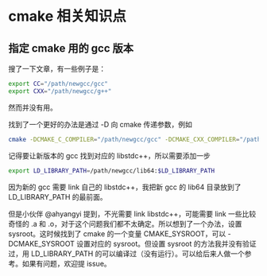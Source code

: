 # cmake 相关知识点

## 指定 cmake 用的 gcc 版本

搜了一下文章，有一些例子是：

```bash
export CC="/path/newgcc/gcc"
export CXX="/path/newgcc/g++"
```

然而并没有用。

找到了一个更好的办法是通过 -D 向 cmake 传递参数，例如

```bash
cmake -DCMAKE_C_COMPILER="/path/newgcc/gcc" -DCMAKE_CXX_COMPILER="/path/newgcc/g++"
```

记得要让新版本的 gcc 找到对应的 libstdc++，所以需要添加一步

```bash
export LD_LIBRARY_PATH=/path/newgcc/lib64:$LD_LIBRARY_PATH
```

因为新的 gcc 需要 link 自己的 libstdc++，我把新 gcc 的 lib64 目录放到了 LD_LIBRARY_PATH 的最前面。

但是小伙伴 @ahyangyi 提到，不光需要 link libstdc++，可能需要 link 一些比较奇怪的 .a 和 .o，对于这个问题我们都不太确定。所以想到了一个办法，设置 sysroot。这时候找到了 cmake 的一个变量 CMAKE_SYSROOT，可以 -DCMAKE_SYSROOT 设置对应的 sysroot。但设置 sysroot 的方法我并没有验证过，用  LD_LIBRARY_PATH 的可以编译过（没有运行）。可以给后来人做一个参考。如果有问题，欢迎提 issue。